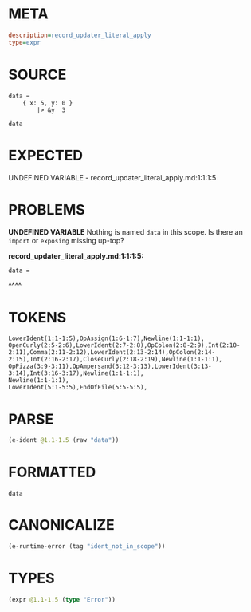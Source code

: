 # META
~~~ini
description=record_updater_literal_apply
type=expr
~~~
# SOURCE
~~~roc
data =
    { x: 5, y: 0 }
        |> &y  3

data
~~~
# EXPECTED
UNDEFINED VARIABLE - record_updater_literal_apply.md:1:1:1:5
# PROBLEMS
**UNDEFINED VARIABLE**
Nothing is named `data` in this scope.
Is there an `import` or `exposing` missing up-top?

**record_updater_literal_apply.md:1:1:1:5:**
```roc
data =
```
^^^^


# TOKENS
~~~zig
LowerIdent(1:1-1:5),OpAssign(1:6-1:7),Newline(1:1-1:1),
OpenCurly(2:5-2:6),LowerIdent(2:7-2:8),OpColon(2:8-2:9),Int(2:10-2:11),Comma(2:11-2:12),LowerIdent(2:13-2:14),OpColon(2:14-2:15),Int(2:16-2:17),CloseCurly(2:18-2:19),Newline(1:1-1:1),
OpPizza(3:9-3:11),OpAmpersand(3:12-3:13),LowerIdent(3:13-3:14),Int(3:16-3:17),Newline(1:1-1:1),
Newline(1:1-1:1),
LowerIdent(5:1-5:5),EndOfFile(5:5-5:5),
~~~
# PARSE
~~~clojure
(e-ident @1.1-1.5 (raw "data"))
~~~
# FORMATTED
~~~roc
data
~~~
# CANONICALIZE
~~~clojure
(e-runtime-error (tag "ident_not_in_scope"))
~~~
# TYPES
~~~clojure
(expr @1.1-1.5 (type "Error"))
~~~
